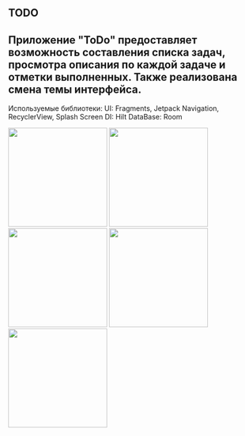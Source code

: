 TODO
---
Приложение "ToDo" предоставляет возможность составления списка задач, просмотра описания по каждой задаче и отметки выполненных. Также реализована смена темы интерфейса.
---
Используемые библиотеки:
UI: Fragments, Jetpack Navigation, RecyclerView, Splash Screen
DI: Hilt
DataBase: Room

<img src="https://github.com/user-attachments/assets/ee83c213-fe13-4a17-9394-6bbcc410564e" width="200" />
<img src="https://github.com/user-attachments/assets/5cb9942f-bb64-4ecf-a4fb-044d4ad8aa2e" width="200" />
<img src="https://github.com/user-attachments/assets/e9d3bd51-dabb-4bc3-ad52-3b4e9c1a9344" width="200" />
<img src="https://github.com/user-attachments/assets/231f2906-1790-4bf2-949c-f52a103362f8" width="200" />
<img src="https://github.com/user-attachments/assets/0d0c97a2-d145-45d9-98c0-64e8db666b4d" width="200" />
